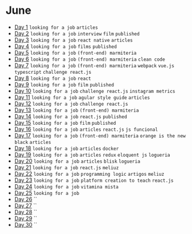 # June

 - [Day 1](06-01-2016.md) `looking for a job` `articles`
 - [Day 2](06-02-2016.md) `looking for a job` `interview` `film` `published`
 - [Day 3](06-03-2016.md) `looking for a job` `react native` `articles`
 - [Day 4](06-04-2016.md) `looking for a job` `films` `published`
 - [Day 5](06-05-2016.md) `looking for a job` `(front-end) marmiteria`
 - [Day 6](06-06-2016.md) `looking for a job` `(front-end) marmiteria` `clean code`
 - [Day 7](06-07-2016.md) `looking for a job` `(front-end) marmiteria` `webpack` `vue.js` `typescript` `challenge react.js`
 - [Day 8](06-08-2016.md) `looking for a job` `react`
 - [Day 9](06-09-2016.md) `looking for a job` `film` `published`
 - [Day 10](06-10-2016.md) `looking for a job` `challenge react.js` `instagram metrics`
 - [Day 11](06-11-2016.md) `looking for a job` `agular style guide` `articles`
 - [Day 12](06-12-2016.md) `looking for a job` `challenge react.js`
 - [Day 13](06-13-2016.md) `looking for a job` `(front-end) marmiteria`
 - [Day 14](06-14-2016.md) `looking for a job` `react.js` `published`
 - [Day 15](06-15-2016.md) `looking for a job` `film` `published`
 - [Day 16](06-16-2016.md) `looking for a job` `articles` `react.js` `js funcional`
 - [Day 17](06-17-2016.md) `looking for a job` `(front-end) marmiteria` `orange is the new black` `articles`
 - [Day 18](06-18-2016.md) `looking for a job` `articles` `docker`
 - [Day 19](06-19-2016.md) `looking for a job` `articles` `redux` `eloquent js` `logueria`
 - [Day 20](06-20-2016.md) `looking for a job` `articles` `blisk` `logueria`
 - [Day 21](06-21-2016.md) `looking for a job` `react.js` `meliuz`
 - [Day 22](06-22-2016.md) `looking for a job` `programming logic` `artigos` `meliuz`
 - [Day 23](06-23-2016.md) `looking for a job` `platform creation to teach` `react.js`
 - [Day 24](06-24-2016.md) `looking for a job` `vitamina mista`
 - [Day 25](06-25-2016.md) `looking for a job`
 - [Day 26](06-26-2016.md) ``
 - [Day 27](06-27-2016.md) ``
 - [Day 28](06-28-2016.md) ``
 - [Day 29](06-29-2016.md) ``
 - [Day 30](06-30-2016.md) ``
